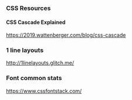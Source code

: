 ### CSS Resources

#### CSS Cascade Explained

https://2019.wattenberger.com/blog/css-cascade

### 1 line layouts

http://1linelayouts.glitch.me/

### Font common stats

https://www.cssfontstack.com/
